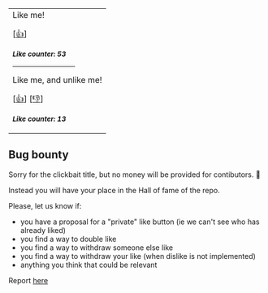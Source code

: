 <div align=center>

<table>
<tr>
<td>
Like me!

[<a href="https://github.com/ariary/Readme-Like-Button/issues/new?assignees=&labels=like&template=like.yml&title=Add+new+like%21">👍</a>]

<sub><b><i>Like counter: 53</i></b></sub>

<hr size=15px color="ff5733" width=70%>

Like me, and unlike me!

[<a href="https://github.com/ariary/Readme-Like-Button/issues/new?assignees=&labels=like-mutable&template=like-mutable.yaml&title=Add+new+like%21+%28mutable%29">👍</a>]
[<a href="https://github.com/ariary/Readme-Like-Button/issues/new?assignees=&labels=unlike-mutable&template=unlike-mutable.yml&title=I+want+to+Unlike%21">👎</a>]

<sub><b><i>Like counter: 13</i></b></sub>

</td>
</tr>
</table>
</div>

## Bug bounty 

Sorry for the clickbait title, but no money will be provided for contibutors. 🐛 

Instead you will have your place in the Hall of fame of the repo.

Please, let us know if:
* you have a proposal for a "private" like button (ie we can't see who has already liked)
* you find a way to double like
* you find a way to withdraw someone else like
* you find a way to withdraw your like (when dislike is not implemented)
* anything you think that could be relevant

Report [here](https://github.com/ariary/Readme-Like-Button/issues/new?assignees=&labels=bug-bounty&template=bug-bounty.yml&title=%5BBug+Bounty%5D%3A+)

